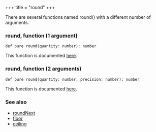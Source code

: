 +++
title = "round"
+++

There are several functions named round() with a different number of arguments. 

### round, function (1 argument)

```envision
def pure round(quantity: number): number
```

This function is documented [here](/reference/pqr/round_1/).

### round, function (2 arguments)

```envision
def pure round(quantity: number, precision: number): number
```

This function is documented [here](/reference/pqr/round_2/).

### See also
* [roundNext](/reference/pqr/roundnext/)
* [floor](/reference/pqr/floor/)
* [ceiling](/reference/pqr/ceiling/)
